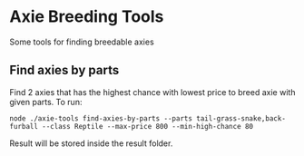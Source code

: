 # Axie Breeding Tools

Some tools for finding breedable axies

## Find axies by parts
Find 2 axies that has the highest chance with lowest price to breed axie with given parts.
To run:
```angular2html
node ./axie-tools find-axies-by-parts --parts tail-grass-snake,back-furball --class Reptile --max-price 800 --min-high-chance 80
```
Result will be stored inside the result folder.

